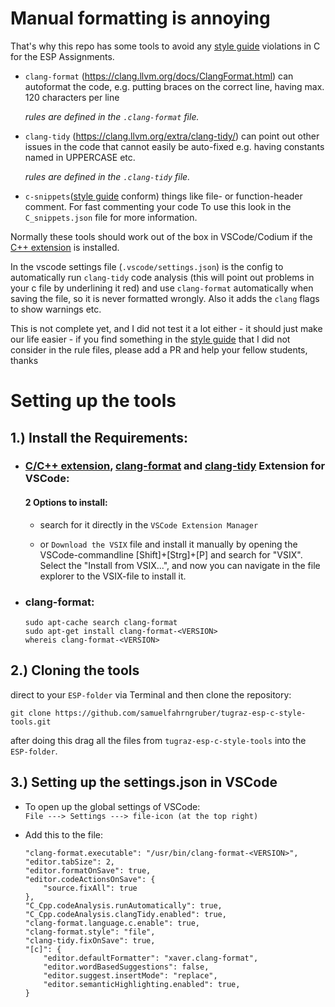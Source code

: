 # Manual formatting is annoying

That's why this repo has some tools to avoid any [style guide](https://tc.tugraz.at/main/mod/page/view.php?id=55770) violations in C for the ESP Assignments.

- `clang-format` (https://clang.llvm.org/docs/ClangFormat.html)
  can autoformat the code, e.g. putting braces on the correct line, having max. 120 characters per line

  _rules are defined in the `.clang-format` file._

- `clang-tidy` (https://clang.llvm.org/extra/clang-tidy/)
  can point out other issues in the code that cannot easily be auto-fixed e.g. having constants named in UPPERCASE etc.

  _rules are defined in the `.clang-tidy` file._

- `c-snippets`([style guide](https://tc.tugraz.at/main/mod/page/view.php?id=55770) conform)
things like file- or function-header comment. For fast commenting your code
To use this look in the `C_snippets.json` file for more information.

Normally these tools should work out of the box in VSCode/Codium if the [C++ extension](https://code.visualstudio.com/docs/languages/cpp) is installed.

In the vscode settings file (`.vscode/settings.json`) is the config to automatically run `clang-tidy` code analysis (this will point out problems in your c file by underlining it red) and use `clang-format` automatically when saving the file, so it is never formatted wrongly. Also it adds the `clang` flags to show warnings etc.

This is not complete yet, and I did not test it a lot either - it should just make our life easier - if you find something in the [style guide](https://tc.tugraz.at/main/mod/page/view.php?id=55770) that I did not consider in the rule files, please add a PR and help your fellow students, thanks


# Setting up the tools
## 1.) Install the Requirements:

- ### [C/C++ extension](https://marketplace.visualstudio.com/items?itemName=ms-vscode.cpptools), [clang-format](https://marketplace.visualstudio.com/items?itemName=xaver.clang-format) and [clang-tidy](https://marketplace.visualstudio.com/items?itemName=notskm.clang-tidy) Extension for VSCode:

    #### 2 Options to install:

    - search for it directly in the `VSCode Extension Manager`
    
    - or `Download the VSIX` file and install it manually by opening the VSCode-commandline [Shift]+[Strg]+[P] and search for "VSIX". Select the "Install from VSIX...", and now you can navigate in the file explorer to the VSIX-file to install it.

- ### clang-format:
	  sudo apt-cache search clang-format
	  sudo apt-get install clang-format-<VERSION>
	  whereis clang-format-<VERSION>


## 2.) Cloning the tools

direct to your `ESP-folder` via Terminal and then clone the repository:

    git clone https://github.com/samuelfahrngruber/tugraz-esp-c-style-tools.git

after doing this drag all the files from `tugraz-esp-c-style-tools` into the `ESP-folder`.

## 3.) Setting up the settings.json in VSCode

- To open up the global settings of VSCode: </br>`File ---> Settings ---> file-icon (at the top right)`

- Add this to the file:

      "clang-format.executable": "/usr/bin/clang-format-<VERSION>",
      "editor.tabSize": 2,
      "editor.formatOnSave": true,
      "editor.codeActionsOnSave": {
          "source.fixAll": true
      },
      "C_Cpp.codeAnalysis.runAutomatically": true,
      "C_Cpp.codeAnalysis.clangTidy.enabled": true,
      "clang-format.language.c.enable": true,
      "clang-format.style": "file",
      "clang-tidy.fixOnSave": true,
      "[c]": {
          "editor.defaultFormatter": "xaver.clang-format",
          "editor.wordBasedSuggestions": false,
          "editor.suggest.insertMode": "replace",
          "editor.semanticHighlighting.enabled": true,
      }

